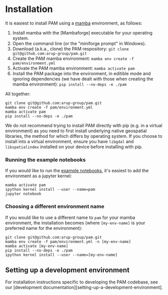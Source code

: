 
# Installation

It is easiest to install PAM using a [mamba](https://mamba.readthedocs.io/en/latest/index.html) environment, as follows:

1. Install mamba with the [Mambaforge] executable for your operating system.
2. Open the command line (or the "miniforge prompt" in Windows).
3. Download (a.k.a., clone) the PAM respository: `git clone git@github.com:arup-group/pam.git`
4. Create the PAM mamba environment: `mamba env create -f pam/environment.yml`
5. Activate the PAM mamba environment: `mamba activate pam`
6. Install the PAM package into the environment, in editible mode and ignoring dependencies (we have dealt with those when creating the mamba environment): `pip install --no-deps -e ./pam`

All together:

``` shell
git clone git@github.com:arup-group/pam.git
mamba env create -f pam/environment.yml
mamba activate pam
pip install --no-deps -e ./pam
```

We do not recommend trying to install PAM directly with pip (e.g. in a virtual environment) as you need to first install underlying native geospatial libraries, the method for which differs by operating system.
If you choose to install into a virtual environment, ensure you have `libgdal` and `libspatialindex` installed on your device before installing with pip. 

### Running the example notebooks
If you would like to run the [example notebooks](https://github.com/arup-group/pam/tree/main/examples), it's easiest to add the environment as a jupyter kernel: 

``` shell
mamba activate pam
ipython kernel install --user --name=pam
jupyter notebook
```

### Choosing a different environment name
If you would like to use a different name to `pam` for your mamba environment, the installation becomes (where `[my-env-name]` is your preferred name for the environment):

``` shell
git clone git@github.com:arup-group/pam.git
mamba env create -f pam/environment.yml -n [my-env-name]
mamba activate [my-env-name]
pip install --no-deps -e ./pam
ipython kernel install --user --name=[my-env-name]
```

## Setting up a development environment

For installation instructions specific to developing the PAM codebase, see our [development documentation][setting-up-a-development-environment].
